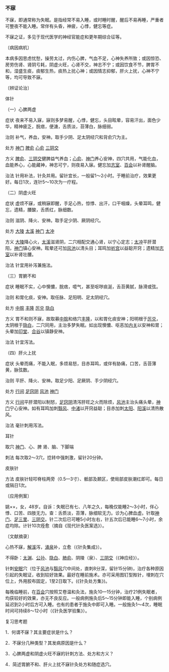 ### 不寐

不寐，即通常称为失眠。是指经常不易入睡，或时睡时醒，醒后不易再睡，严重者可整夜不能入睡。常伴有头昏，神疲，心悸，健忘等症。

不寐之证，多见于现代医学的神经官能症和更年期综合征等。

〔病因病机〕

本病多因思虑忧愁，操劳太过，内伤心脾，气血不足，心神失养所致；或因惊恐、房劳伤肾、肾阴亏耗，阴虚火旺，心肾不交，神志不宁；或因饮食不节，脾胃不和，湿盛生痰，痰郁生热，痰热上扰心神；或因情志抑郁，肝火上扰，心神不宁等，均可导致不寐。

〔辨证论治〕

体针

（一）心脾两虚

症状  夜来不易入寐，寐则多梦易醒，心悸，健忘，头目眩晕，容易汗出，面色少华，精神疲乏，脘痞，便溏，舌质淡，苔薄白，脉细弱。

治则  补气，养血，安神。取手少阴、足太阴经穴和背俞穴为主。

处方  [神门](https://www.gmzyjc.com/read/zjs/zjs3.1.4-6-0.0.2.3.7.md)  [脾俞](https://www.gmzyjc.com/read/zjs/zjs3.1.7-8-0.0.1.3.20.md)  [心俞](https://www.gmzyjc.com/read/zjs/zjs3.1.7-8-0.0.1.3.15.md)  [三阴交](https://www.gmzyjc.com/read/zjs/zjs3.1.4-6-0.0.1.3.6.md)

方义  [脾俞](https://www.gmzyjc.com/read/zjs/zjs3.1.7-8-0.0.1.3.20.md)、[三阴交](https://www.gmzyjc.com/read/zjs/zjs3.1.4-6-0.0.1.3.6.md)健脾益气养血；[心俞](https://www.gmzyjc.com/read/zjs/zjs3.1.7-8-0.0.1.3.15.md)、[神门](https://www.gmzyjc.com/read/zjs/zjs3.1.4-6-0.0.2.3.7.md)养心安神，四穴共用，气能化血，血能养心，心能藏神，神志可宁，则夜易入寐。健忘加[志室](https://www.gmzyjc.com/read/zjs/zjs3.1.7-8-0.0.1.3.52.md)、[百会](https://www.gmzyjc.com/read/zjs/zjs3.2.2-0.0.1.3.20.md)以补肾醒脑。

治法  针用补法，针灸并用。留针宜长，一般留1～2小时。于睡前治疗，效果更好。每日1次，连针5～10次为一疗程。

（二）阴虚火旺

症状  虚烦不寐，或稍寐即醒，手足心热，惊悸、出汗，口干咽燥，头晕耳鸣，健忘，遗精，腰酸，舌质红，脉细数。

治则  滋阴、降火、安神。取手足少阴、厥阴经穴。

处方  [大陵](https://www.gmzyjc.com/read/zjs/zjs3.1.9-12-0.0.1.3.7.md)  [太溪](https://www.gmzyjc.com/read/zjs/zjs3.1.7-8-0.0.2.3.3.md)  [神门](https://www.gmzyjc.com/read/zjs/zjs3.1.4-6-0.0.2.3.7.md)  [太冲](https://www.gmzyjc.com/read/zjs/zjs3.1.9-12-0.0.4.3.3.md)

方义  [大陵](https://www.gmzyjc.com/read/zjs/zjs3.1.9-12-0.0.1.3.7.md)降心火，[太溪](https://www.gmzyjc.com/read/zjs/zjs3.1.7-8-0.0.2.3.3.md)滋肾阴，二穴相配交通心肾，以宁心定志；[太冲](https://www.gmzyjc.com/read/zjs/zjs3.1.9-12-0.0.4.3.3.md)平肝潜阳，[神门](https://www.gmzyjc.com/read/zjs/zjs3.1.4-6-0.0.2.3.7.md)镇心安神。眩晕还可加[风池](https://www.gmzyjc.com/read/zjs/zjs3.1.9-12-0.0.3.3.20.md)以清头目；耳鸣加[听宫](https://www.gmzyjc.com/read/zjs/zjs3.1.4-6-0.0.3.3.19.md)以益聪开窍；遗精加[志室](https://www.gmzyjc.com/read/zjs/zjs3.1.7-8-0.0.1.3.52.md)以补肾壮腰。

治法  针宜用补泻兼施法。

（三）胃腑不和

症状  睡眠不实，心中懊憹，脘痞，噫气，甚至呕哕痰涎，舌苔黄腻，脉滑或弦。

治则  和胃化痰，安神。取任脉、足阳明、足太阴经穴。

处方  [中脘](https://www.gmzyjc.com/read/zjs/zjs3.2.1-0.1.1.3.11.md)  [丰隆](https://www.gmzyjc.com/read/zjs/zjs3.1.1-3-0.1.3.3.40.md)  [厉兑](https://www.gmzyjc.com/read/zjs/zjs3.1.1-3-0.1.3.3.45.md)  [隐白](https://www.gmzyjc.com/read/zjs/zjs3.1.4-6-0.0.1.3.1.md)

方义  胃不和则不寐，故取募[中脘](https://www.gmzyjc.com/read/zjs/zjs3.2.1-0.1.1.3.11.md)和络穴[丰隆](https://www.gmzyjc.com/read/zjs/zjs3.1.1-3-0.1.3.3.40.md)，以和胃化痰安神；阳明根于[厉兑](https://www.gmzyjc.com/read/zjs/zjs3.1.1-3-0.1.3.3.45.md)，太阴根于[隐白](https://www.gmzyjc.com/read/zjs/zjs3.1.4-6-0.0.1.3.1.md)，二穴同用，主治多梦失眠。如出现懊憹、呕恶加[内关](https://www.gmzyjc.com/read/zjs/zjs3.1.9-12-0.0.1.3.6.md)以安神和胃；头晕加[印堂](https://www.gmzyjc.com/read/zjs/zjs3.4-0.1.1.2.0.md)、[合谷](https://www.gmzyjc.com/read/zjs/zjs3.1.1-3-0.1.2.3.4.md)以镇静安神。

治法  针宜泻法。

（四）肝火上扰

症状  头晕而痛，不能入眠，多烦易怒，目赤耳鸣，或伴有胁痛，口苦，舌苔薄黄，脉弦数。

治则  平肝、降火、安神。取足少阳、足厥阴、手少阴经穴。

处方  [行间](https://www.gmzyjc.com/read/zjs/zjs3.1.9-12-0.0.4.3.2.md)  [足窍阴](https://www.gmzyjc.com/read/zjs/zjs3.1.9-12-0.0.3.3.44.md)  [风池](https://www.gmzyjc.com/read/zjs/zjs3.1.9-12-0.0.3.3.20.md)  [神门](https://www.gmzyjc.com/read/zjs/zjs3.1.4-6-0.0.2.3.7.md)

方义  [行间](https://www.gmzyjc.com/read/zjs/zjs3.1.9-12-0.0.4.3.2.md)平肝潜阳以制怒，[足窍阴](https://www.gmzyjc.com/read/zjs/zjs3.1.9-12-0.0.3.3.44.md)清泻肝旺之火而除烦，[风池](https://www.gmzyjc.com/read/zjs/zjs3.1.9-12-0.0.3.3.20.md)主治头痛头晕，[神门](https://www.gmzyjc.com/read/zjs/zjs3.1.4-6-0.0.2.3.7.md)宁心安神。如有耳鸣加刺[翳风](https://www.gmzyjc.com/read/zjs/zjs3.1.9-12-0.0.2.3.17.md)、[中渚](https://www.gmzyjc.com/read/zjs/zjs3.1.9-12-0.0.2.3.3.md)以开窍益聪；目赤加刺[太阳](https://www.gmzyjc.com/read/zjs/zjs3.4-0.1.1.4.0.md)、[阳溪](https://www.gmzyjc.com/read/zjs/zjs3.1.1-3-0.1.2.3.5.md)以清热散风。

治法  毫针刺用泻法。

耳针

取穴  [神门](https://www.gmzyjc.com/read/zjs/zjs3.1.4-6-0.0.2.3.7.md)、心、脾  肾、脑、下脚端

刺法  每次取2～3穴，捻转中强刺激，留针20分钟。

皮肤针

方法  皮肤针轻叩脊柱两旁（0.5—3寸）、骶部及颞区，使局部皮肤潮红即可。每日或隔日1次。

〔应用例案〕

姚××，女，48岁。自诉：失眠已有七、八年之久，每晚仅能睡2～3小时，伴心悸、口苦、四肢无力。查：舌质淡，苔薄，脉细软无力。诊为心脾血虚。针取[神门](https://www.gmzyjc.com/read/zjs/zjs3.1.4-6-0.0.2.3.7.md)、[足三里](https://www.gmzyjc.com/read/zjs/zjs3.1.1-3-0.1.3.3.36.md)、[三阴交](https://www.gmzyjc.com/read/zjs/zjs3.1.4-6-0.0.1.3.6.md)。针二次后已可睡5小时左右，针五次后已能睡6～7小时，余症均除。计针10次痊愈（摘自《现代针灸医案选》）。

〔文献摘录〕

心热不寐，[解溪](https://www.gmzyjc.com/read/zjs/zjs3.1.1-3-0.1.3.3.41.md)泻，[涌泉](https://www.gmzyjc.com/read/zjs/zjs3.1.7-8-0.0.2.3.1.md)补，立愈（《针灸集成》）。

不得卧：[太渊](https://www.gmzyjc.com/read/zjs/zjs3.1.1-3-0.1.1.3.9.md)、[公孙](https://www.gmzyjc.com/read/zjs/zjs3.1.4-6-0.0.1.3.4.md)、[隐白](https://www.gmzyjc.com/read/zjs/zjs3.1.4-6-0.0.1.3.1.md)、[肺俞](https://www.gmzyjc.com/read/zjs/zjs3.1.7-8-0.0.1.3.13.md)、阴陵（泉）、[三阴交](https://www.gmzyjc.com/read/zjs/zjs3.1.4-6-0.0.1.3.6.md)（《神应经》）。

针刺[安眠](https://www.gmzyjc.com/read/zjs/zjs3.4-0.1.1.11.0.md)穴（位于[风池](https://www.gmzyjc.com/read/zjs/zjs3.1.9-12-0.0.3.3.20.md)与[翳风](https://www.gmzyjc.com/read/zjs/zjs3.1.9-12-0.0.2.3.17.md)穴中间处，直刺8分深，留针15分钟)，治疗各种原因引起的失眠证，收到较好效果。最好在睡前施术。亦可采用图钉型揿针，埋刺在穴位上，外用胶布固定，1至2日取下。(《针灸处方集》)。

每晚临睡前，在[百会](https://www.gmzyjc.com/read/zjs/zjs3.2.2-0.0.1.3.20.md)穴按照艾卷温和灸法，施灸10—15分钟，治疗21例失眠者，均获较好的效果，亦无不良反应。一般病例施灸后5～15分钟即能入睡，个别病例延迟到2小时后方可入睡。也有的患者于施灸中即可入睡。一般施灸1～4次，睡眠时间可持续8～12小时（《针灸医学验集》）。

复习思考题

1．何谓不寐？其主要症状是什么？

2．不寐分几种类型？其发病原因是什么？

3．心脾两虚和阴虚火旺不寐的针刺方法、处方和方义？

4．简述胃腑不和、肝火上扰不寐针灸处方和随症选穴。

 
